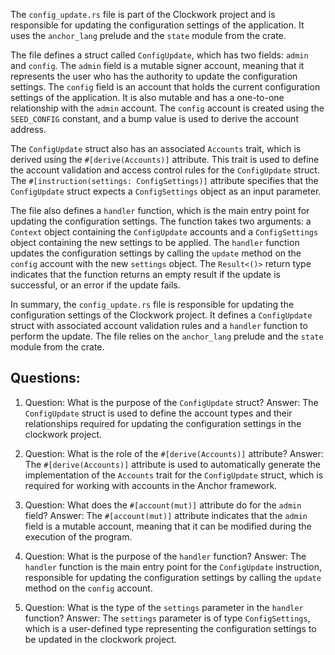 
The `config_update.rs` file is part of the Clockwork project and is responsible for updating the configuration settings of the application. It uses the `anchor_lang` prelude and the `state` module from the crate.

The file defines a struct called `ConfigUpdate`, which has two fields: `admin` and `config`. The `admin` field is a mutable signer account, meaning that it represents the user who has the authority to update the configuration settings. The `config` field is an account that holds the current configuration settings of the application. It is also mutable and has a one-to-one relationship with the `admin` account. The `config` account is created using the `SEED_CONFIG` constant, and a bump value is used to derive the account address.

The `ConfigUpdate` struct also has an associated `Accounts` trait, which is derived using the `#[derive(Accounts)]` attribute. This trait is used to define the account validation and access control rules for the `ConfigUpdate` struct. The `#[instruction(settings: ConfigSettings)]` attribute specifies that the `ConfigUpdate` struct expects a `ConfigSettings` object as an input parameter.

The file also defines a `handler` function, which is the main entry point for updating the configuration settings. The function takes two arguments: a `Context` object containing the `ConfigUpdate` accounts and a `ConfigSettings` object containing the new settings to be applied. The `handler` function updates the configuration settings by calling the `update` method on the `config` account with the new `settings` object. The `Result<()>` return type indicates that the function returns an empty result if the update is successful, or an error if the update fails.

In summary, the `config_update.rs` file is responsible for updating the configuration settings of the Clockwork project. It defines a `ConfigUpdate` struct with associated account validation rules and a `handler` function to perform the update. The file relies on the `anchor_lang` prelude and the `state` module from the crate.
## Questions: 
 1. Question: What is the purpose of the `ConfigUpdate` struct?
   Answer: The `ConfigUpdate` struct is used to define the account types and their relationships required for updating the configuration settings in the clockwork project.

2. Question: What is the role of the `#[derive(Accounts)]` attribute?
   Answer: The `#[derive(Accounts)]` attribute is used to automatically generate the implementation of the `Accounts` trait for the `ConfigUpdate` struct, which is required for working with accounts in the Anchor framework.

3. Question: What does the `#[account(mut)]` attribute do for the `admin` field?
   Answer: The `#[account(mut)]` attribute indicates that the `admin` field is a mutable account, meaning that it can be modified during the execution of the program.

4. Question: What is the purpose of the `handler` function?
   Answer: The `handler` function is the main entry point for the `ConfigUpdate` instruction, responsible for updating the configuration settings by calling the `update` method on the `config` account.

5. Question: What is the type of the `settings` parameter in the `handler` function?
   Answer: The `settings` parameter is of type `ConfigSettings`, which is a user-defined type representing the configuration settings to be updated in the clockwork project.
    